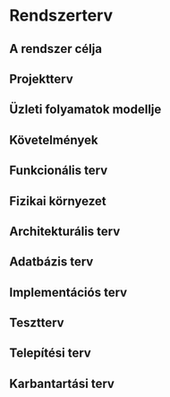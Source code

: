 # Rendszerterv

## A rendszer célja

## Projektterv

## Üzleti folyamatok modellje

## Követelmények

## Funkcionális terv

## Fizikai környezet

## Architekturális terv

## Adatbázis terv

## Implementációs terv

## Tesztterv

## Telepítési terv

## Karbantartási terv
